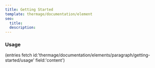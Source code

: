 ```yaml
---
title: Getting Started
template: thermage/documentation/element
seo:
  title: 
  description: 
---
```


### Usage

(entries fetch id:'thermage/documentation/elements/paragraph/getting-started/usage' field:'content')
